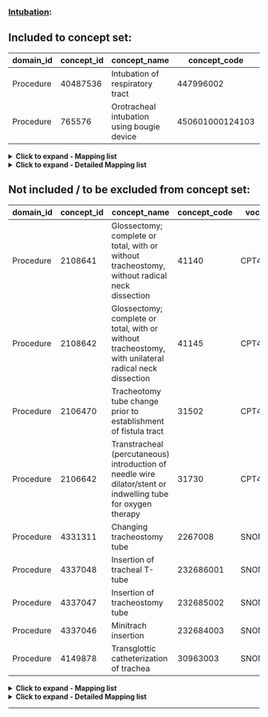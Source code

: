 ### [Intubation](https://github.com/OHDSI/Covid-19/blob/vocabularies_for_phenotypes/Vocabulary/sql/phenotypes/Intubation.sql):

## Included to concept set:
|domain_id|concept_id|concept_name|concept_code|voc_id
|---|---|---|---|---|
Procedure|40487536|Intubation of respiratory tract|447996002|SNOMED
Procedure|765576|Orotracheal intubation using bougie device|450601000124103|SNOMED


<details><summary><strong>Click to expand - Mapping list</strong></summary>
<p>

|domain_id|concept_id|concept_name|voc_id|source_voc_id|source_code
|---|---|---|---|---|---|
Procedure|2007912|Other intubation of respiratory tract|ICD9Proc|ICD9ProcCN|96.05; 96.0500; 96.0501; 96.0502
Procedure|4331311|Changing tracheostomy tube|SNOMED|ICD9Proc|97.23
Procedure|4331311|Changing tracheostomy tube|SNOMED|ICD9ProcCN|97.23; 97.2300; 97.2301
Procedure|4331311|Changing tracheostomy tube|SNOMED|OPCS4|E42.6
Procedure|4331311|Changing tracheostomy tube|SNOMED|Read|7443500; 7443511
Procedure|4082243|Emergency laryngeal intubation|SNOMED|Read|8712.00
Procedure|4013354|Insertion of endotracheal tube|SNOMED|ICD9Proc|96.04
Procedure|4013354|Insertion of endotracheal tube|SNOMED|ICD9ProcCN|96.04; 96.0400
Procedure|4013354|Insertion of endotracheal tube|SNOMED|OPCS4|X56; X56.2; X56.9
Procedure|4013354|Insertion of endotracheal tube|SNOMED|Read|7L1R.00; 7L1R100; 7L1Ry00; 7L1Rz00; 871..00; 8711.00; 871Z.00
Procedure|4337047|Insertion of tracheostomy tube|SNOMED|Read|7443211
Procedure|4056812|Laryngeal intubation for inhalation|SNOMED|Read|8763.00
Procedure|4337046|Minitrach insertion|SNOMED|Read|7443A00
Procedure|4337616|Nasotracheal intubation|SNOMED|OPCS4|X56.1
Procedure|4337616|Nasotracheal intubation|SNOMED|Read|7L1R000
Procedure|4303945|Tracheal intubation through a laryngeal mask airway|SNOMED|OPCS4|X56.3
Procedure|4303945|Tracheal intubation through a laryngeal mask airway|SNOMED|Read|7L1R200


</p>
</details>

<details><summary><strong>Click to expand - Detailed Mapping list</strong></summary>
<p>

|source_code_description|source_code|source_voc_id|concept_id|concept_name|concept_code|concept_class_id|domain_id|voc_id
|---|---|---|---|---|---|---|---|---|
Placement of tracheostomy tube|7443211|Read|4337047|Insertion of tracheostomy tube|232685002|Procedure|Procedure|SNOMED
Replacement of tracheostomy tube|7443500|Read|4331311|Changing tracheostomy tube|2267008|Procedure|Procedure|SNOMED
Change of tracheostomy tube|7443511|Read|4331311|Changing tracheostomy tube|2267008|Procedure|Procedure|SNOMED
Insertion of mini tracheostomy|7443A00|Read|4337046|Minitrach insertion|232684003|Procedure|Procedure|SNOMED
Intubation of trachea|7L1R.00|Read|4013354|Insertion of endotracheal tube|112798008|Procedure|Procedure|SNOMED
Nasotracheal intubation|7L1R000|Read|4337616|Nasotracheal intubation|232679009|Procedure|Procedure|SNOMED
Endotracheal intubation|7L1R100|Read|4013354|Insertion of endotracheal tube|112798008|Procedure|Procedure|SNOMED
Tracheal intubation using laryngeal mask airway|7L1R200|Read|4303945|Tracheal intubation through a laryngeal mask airway|418613003|Procedure|Procedure|SNOMED
Other specified intubation of trachea|7L1Ry00|Read|4013354|Insertion of endotracheal tube|112798008|Procedure|Procedure|SNOMED
Intubation of trachea NOS|7L1Rz00|Read|4013354|Insertion of endotracheal tube|112798008|Procedure|Procedure|SNOMED
Endotracheal intubation|871..00|Read|4013354|Insertion of endotracheal tube|112798008|Procedure|Procedure|SNOMED
Endotracheal tube insertion|8711.00|Read|4013354|Insertion of endotracheal tube|112798008|Procedure|Procedure|SNOMED
Emergency laryngeal intubation|8712.00|Read|4082243|Emergency laryngeal intubation|182682004|Procedure|Procedure|SNOMED
Endotracheal intubation NOS|871Z.00|Read|4013354|Insertion of endotracheal tube|112798008|Procedure|Procedure|SNOMED
Laryngeal intubation inhalat.|8763.00|Read|4056812|Laryngeal intubation for inhalation|182709001|Procedure|Procedure|SNOMED
Insertion of endotracheal tube|96.04|ICD9Proc|4013354|Insertion of endotracheal tube|112798008|Procedure|Procedure|SNOMED
Insertion of endotracheal tube|96.04|ICD9ProcCN|4013354|Insertion of endotracheal tube|112798008|Procedure|Procedure|SNOMED
Insertion of endotracheal tube|96.0400|ICD9ProcCN|4013354|Insertion of endotracheal tube|112798008|Procedure|Procedure|SNOMED
Other intubation of respiratory tract|96.05|ICD9ProcCN|2007912|Other intubation of respiratory tract|96.05|4-dig billing code|Procedure|ICD9Proc
Other intubation of respiratory tract|96.0500|ICD9ProcCN|2007912|Other intubation of respiratory tract|96.05|4-dig billing code|Procedure|ICD9Proc
Bronchial stenting (machine translation)|96.0501|ICD9ProcCN|2007912|Other intubation of respiratory tract|96.05|4-dig billing code|Procedure|ICD9Proc
Main bronchus stenting (machine translation)|96.0502|ICD9ProcCN|2007912|Other intubation of respiratory tract|96.05|4-dig billing code|Procedure|ICD9Proc
Replacement of tracheostomy tube|97.23|ICD9Proc|4331311|Changing tracheostomy tube|2267008|Procedure|Procedure|SNOMED
Replacement of tracheostomy tube|97.23|ICD9ProcCN|4331311|Changing tracheostomy tube|2267008|Procedure|Procedure|SNOMED
Replacement of tracheostomy tube|97.2300|ICD9ProcCN|4331311|Changing tracheostomy tube|2267008|Procedure|Procedure|SNOMED
Tracheal tube replacement (machine translation)|97.2301|ICD9ProcCN|4331311|Changing tracheostomy tube|2267008|Procedure|Procedure|SNOMED
Replacement of tracheostomy tube|E42.6|OPCS4|4331311|Changing tracheostomy tube|2267008|Procedure|Procedure|SNOMED
Intubation of trachea|X56|OPCS4|4013354|Insertion of endotracheal tube|112798008|Procedure|Procedure|SNOMED
Nasotracheal intubation|X56.1|OPCS4|4337616|Nasotracheal intubation|232679009|Procedure|Procedure|SNOMED
Endotracheal intubation|X56.2|OPCS4|4013354|Insertion of endotracheal tube|112798008|Procedure|Procedure|SNOMED
Tracheal intubation using laryngeal mask airway|X56.3|OPCS4|4303945|Tracheal intubation through a laryngeal mask airway|418613003|Procedure|Procedure|SNOMED
Unspecified intubation of trachea|X56.9|OPCS4|4013354|Insertion of endotracheal tube|112798008|Procedure|Procedure|SNOMED

</p>
</details>


## Not included / to be excluded from concept set:
|domain_id|concept_id|concept_name|concept_code|voc_id
|---|---|---|---|---|
Procedure|2108641|Glossectomy; complete or total, with or without tracheostomy, without radical neck dissection|41140|CPT4
Procedure|2108642|Glossectomy; complete or total, with or without tracheostomy, with unilateral radical neck dissection|41145|CPT4
Procedure|2106470|Tracheotomy tube change prior to establishment of fistula tract|31502|CPT4
Procedure|2106642|Transtracheal (percutaneous) introduction of needle wire dilator/stent or indwelling tube for oxygen therapy|31730|CPT4
Procedure|4331311|Changing tracheostomy tube|2267008|SNOMED
Procedure|4337048|Insertion of tracheal T-tube|232686001|SNOMED
Procedure|4337047|Insertion of tracheostomy tube|232685002|SNOMED
Procedure|4337046|Minitrach insertion|232684003|SNOMED
Procedure|4149878|Transglottic catheterization of trachea|30963003|SNOMED



<details><summary><strong>Click to expand - Mapping list</strong></summary>
<p>

|domain_id|concept_id|concept_name|voc_id|source_voc_id|source_code
|---|---|---|---|---|---|
Procedure|4331311|Changing tracheostomy tube|SNOMED|ICD9Proc|97.23
Procedure|4331311|Changing tracheostomy tube|SNOMED|ICD9ProcCN|97.23; 97.2300; 97.2301
Procedure|4331311|Changing tracheostomy tube|SNOMED|OPCS4|E42.6
Procedure|4331311|Changing tracheostomy tube|SNOMED|Read|7443500; 7443511
Procedure|4337047|Insertion of tracheostomy tube|SNOMED|Read|7443211
Procedure|4337046|Minitrach insertion|SNOMED|Read|7443A00


</p>
</details>

<details><summary><strong>Click to expand - Detailed Mapping list</strong></summary>
<p>

|source_code_description|source_code|source_voc_id|concept_id|concept_name|concept_code|concept_class_id|domain_id|voc_id
|---|---|---|---|---|---|---|---|---|
Placement of tracheostomy tube|7443211|Read|4337047|Insertion of tracheostomy tube|232685002|Procedure|Procedure|SNOMED
Replacement of tracheostomy tube|7443500|Read|4331311|Changing tracheostomy tube|2267008|Procedure|Procedure|SNOMED
Change of tracheostomy tube|7443511|Read|4331311|Changing tracheostomy tube|2267008|Procedure|Procedure|SNOMED
Insertion of mini tracheostomy|7443A00|Read|4337046|Minitrach insertion|232684003|Procedure|Procedure|SNOMED
Replacement of tracheostomy tube|97.23|ICD9Proc|4331311|Changing tracheostomy tube|2267008|Procedure|Procedure|SNOMED
Replacement of tracheostomy tube|97.23|ICD9ProcCN|4331311|Changing tracheostomy tube|2267008|Procedure|Procedure|SNOMED
Replacement of tracheostomy tube|97.2300|ICD9ProcCN|4331311|Changing tracheostomy tube|2267008|Procedure|Procedure|SNOMED
Tracheal tube replacement (machine translation)|97.2301|ICD9ProcCN|4331311|Changing tracheostomy tube|2267008|Procedure|Procedure|SNOMED
Replacement of tracheostomy tube|E42.6|OPCS4|4331311|Changing tracheostomy tube|2267008|Procedure|Procedure|SNOMED


</p>
</details>



***
